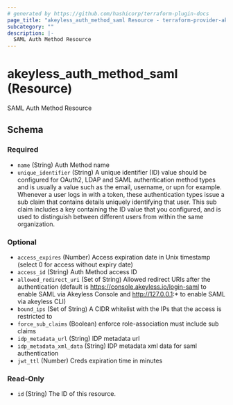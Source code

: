 ```yaml
---
# generated by https://github.com/hashicorp/terraform-plugin-docs
page_title: "akeyless_auth_method_saml Resource - terraform-provider-akeyless"
subcategory: ""
description: |-
  SAML Auth Method Resource
---
```


# akeyless_auth_method_saml (Resource)

SAML Auth Method Resource



<!-- schema generated by tfplugindocs -->
## Schema

### Required

- `name` (String) Auth Method name
- `unique_identifier` (String) A unique identifier (ID) value should be configured for OAuth2, LDAP and SAML authentication method types and is usually a value such as the email, username, or upn for example. Whenever a user logs in with a token, these authentication types issue a sub claim that contains details uniquely identifying that user. This sub claim includes a key containing the ID value that you configured, and is used to distinguish between different users from within the same organization.

### Optional

- `access_expires` (Number) Access expiration date in Unix timestamp (select 0 for access without expiry date)
- `access_id` (String) Auth Method access ID
- `allowed_redirect_uri` (Set of String) Allowed redirect URIs after the authentication (default is https://console.akeyless.io/login-saml to enable SAML via Akeyless Console and  http://127.0.0.1:* to enable SAML via akeyless CLI)
- `bound_ips` (Set of String) A CIDR whitelist with the IPs that the access is restricted to
- `force_sub_claims` (Boolean) enforce role-association must include sub claims
- `idp_metadata_url` (String) IDP metadata url
- `idp_metadata_xml_data` (String) IDP metadata xml data for saml authentication
- `jwt_ttl` (Number) Creds expiration time in minutes

### Read-Only

- `id` (String) The ID of this resource.


